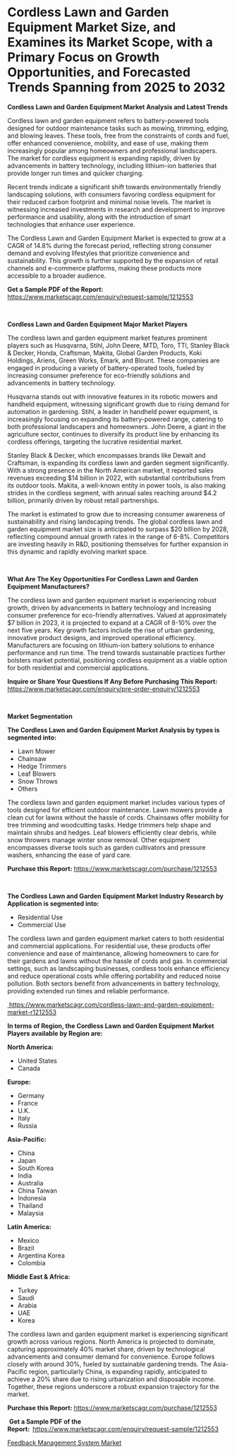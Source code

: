 <p><h1>Cordless Lawn and Garden Equipment Market Size, and Examines its Market Scope, with a Primary Focus on Growth Opportunities, and Forecasted Trends Spanning from 2025 to 2032</h1></p><p><strong>Cordless Lawn and Garden Equipment Market Analysis and Latest Trends</strong></p>
<p><p>Cordless lawn and garden equipment refers to battery-powered tools designed for outdoor maintenance tasks such as mowing, trimming, edging, and blowing leaves. These tools, free from the constraints of cords and fuel, offer enhanced convenience, mobility, and ease of use, making them increasingly popular among homeowners and professional landscapers. The market for cordless equipment is expanding rapidly, driven by advancements in battery technology, including lithium-ion batteries that provide longer run times and quicker charging.</p><p>Recent trends indicate a significant shift towards environmentally friendly landscaping solutions, with consumers favoring cordless equipment for their reduced carbon footprint and minimal noise levels. The market is witnessing increased investments in research and development to improve performance and usability, along with the introduction of smart technologies that enhance user experience. </p><p>The Cordless Lawn and Garden Equipment Market is expected to grow at a CAGR of 14.8% during the forecast period, reflecting strong consumer demand and evolving lifestyles that prioritize convenience and sustainability. This growth is further supported by the expansion of retail channels and e-commerce platforms, making these products more accessible to a broader audience.</p></p>
<p><strong>Get a Sample PDF of the Report:&nbsp;</strong> <a href="https://www.marketscagr.com/enquiry/request-sample/1212553?utm_campaign=2782&utm_medium=2&utm_source=Github&utm_content=ia&utm_term=24032025&utm_id=cordless-lawn-and-garden-equipment">https://www.marketscagr.com/enquiry/request-sample/1212553</a></p>
<p>&nbsp;</p>
<p><strong>Cordless Lawn and Garden Equipment Major Market Players</strong></p>
<p><p>The cordless lawn and garden equipment market features prominent players such as Husqvarna, Stihl, John Deere, MTD, Toro, TTI, Stanley Black & Decker, Honda, Craftsman, Makita, Global Garden Products, Koki Holdings, Ariens, Green Works, Emark, and Blount. These companies are engaged in producing a variety of battery-operated tools, fueled by increasing consumer preference for eco-friendly solutions and advancements in battery technology.</p><p>Husqvarna stands out with innovative features in its robotic mowers and handheld equipment, witnessing significant growth due to rising demand for automation in gardening. Stihl, a leader in handheld power equipment, is increasingly focusing on expanding its battery-powered range, catering to both professional landscapers and homeowners. John Deere, a giant in the agriculture sector, continues to diversify its product line by enhancing its cordless offerings, targeting the lucrative residential market.</p><p>Stanley Black & Decker, which encompasses brands like Dewalt and Craftsman, is expanding its cordless lawn and garden segment significantly. With a strong presence in the North American market, it reported sales revenues exceeding $14 billion in 2022, with substantial contributions from its outdoor tools. Makita, a well-known entity in power tools, is also making strides in the cordless segment, with annual sales reaching around $4.2 billion, primarily driven by robust retail partnerships.</p><p>The market is estimated to grow due to increasing consumer awareness of sustainability and rising landscaping trends. The global cordless lawn and garden equipment market size is anticipated to surpass $20 billion by 2028, reflecting compound annual growth rates in the range of 6-8%. Competitors are investing heavily in R&D, positioning themselves for further expansion in this dynamic and rapidly evolving market space.</p></p>
<p>&nbsp;</p>
<p><strong>What Are The Key Opportunities For Cordless Lawn and Garden Equipment Manufacturers?</strong></p>
<p><p>The cordless lawn and garden equipment market is experiencing robust growth, driven by advancements in battery technology and increasing consumer preference for eco-friendly alternatives. Valued at approximately $7 billion in 2023, it is projected to expand at a CAGR of 8-10% over the next five years. Key growth factors include the rise of urban gardening, innovative product designs, and improved operational efficiency. Manufacturers are focusing on lithium-ion battery solutions to enhance performance and run time. The trend towards sustainable practices further bolsters market potential, positioning cordless equipment as a viable option for both residential and commercial applications.</p></p>
<p><strong>Inquire or Share Your Questions If Any Before Purchasing This Report:</strong> <a href="https://www.marketscagr.com/enquiry/pre-order-enquiry/1212553?utm_campaign=2782&utm_medium=2&utm_source=Github&utm_content=ia&utm_term=24032025&utm_id=cordless-lawn-and-garden-equipment">https://www.marketscagr.com/enquiry/pre-order-enquiry/1212553</a></p>
<p>&nbsp;</p>
<p><strong>Market Segmentation</strong></p>
<p><strong>The Cordless Lawn and Garden Equipment Market Analysis by types is segmented into:</strong></p>
<p><ul><li>Lawn Mower</li><li>Chainsaw</li><li>Hedge Trimmers</li><li>Leaf Blowers</li><li>Snow Throws</li><li>Others</li></ul></p>
<p><p>The cordless lawn and garden equipment market includes various types of tools designed for efficient outdoor maintenance. Lawn mowers provide a clean cut for lawns without the hassle of cords. Chainsaws offer mobility for tree trimming and woodcutting tasks. Hedge trimmers help shape and maintain shrubs and hedges. Leaf blowers efficiently clear debris, while snow throwers manage winter snow removal. Other equipment encompasses diverse tools such as garden cultivators and pressure washers, enhancing the ease of yard care.</p></p>
<p><strong>Purchase this Report:&nbsp;</strong><a href="https://www.marketscagr.com/purchase/1212553?utm_campaign=2782&utm_medium=2&utm_source=Github&utm_content=ia&utm_term=24032025&utm_id=cordless-lawn-and-garden-equipment">https://www.marketscagr.com/purchase/1212553</a></p>
<p>&nbsp;</p>
<p><strong>The Cordless Lawn and Garden Equipment Market Industry Research by Application is segmented into:</strong></p>
<p><ul><li>Residential Use</li><li>Commercial Use</li></ul></p>
<p><p>The cordless lawn and garden equipment market caters to both residential and commercial applications. For residential use, these products offer convenience and ease of maintenance, allowing homeowners to care for their gardens and lawns without the hassle of cords and gas. In commercial settings, such as landscaping businesses, cordless tools enhance efficiency and reduce operational costs while offering portability and reduced noise pollution. Both sectors benefit from advancements in battery technology, providing extended run times and reliable performance.</p></p>
<p><a href="https://www.marketscagr.com/cordless-lawn-and-garden-equipment-market-r1212553?utm_campaign=2782&utm_medium=2&utm_source=Github&utm_content=ia&utm_term=24032025&utm_id=cordless-lawn-and-garden-equipment">&nbsp;https://www.marketscagr.com/cordless-lawn-and-garden-equipment-market-r1212553</a></p>
<p><strong>In terms of Region, the Cordless Lawn and Garden Equipment Market Players available by Region are:</strong></p>
<p>
    <p> <strong> North America: </strong>
        <ul>
            <li>United States</li>
            <li>Canada</li>
        </ul>
        </p> 
    <p> <strong> Europe: </strong>
        <ul>
            <li>Germany</li>
            <li>France</li>
            <li>U.K.</li>
            <li>Italy</li>
            <li>Russia</li>
        </ul>
        </p> 
    <p> <strong> Asia-Pacific: </strong>
        <ul>
            <li>China</li>
            <li>Japan</li>
            <li>South Korea</li>
            <li>India</li>
            <li>Australia</li>
            <li>China Taiwan</li>
            <li>Indonesia</li>
            <li>Thailand</li>
            <li>Malaysia</li>
        </ul>
        </p> 
    <p> <strong> Latin America: </strong>
        <ul>
            <li>Mexico</li>
            <li>Brazil</li>
            <li>Argentina Korea</li>
            <li>Colombia</li>
        </ul>
        </p> 
    <p> <strong> Middle East & Africa: </strong>
        <ul>
            <li>Turkey</li>
            <li>Saudi</li>
            <li>Arabia</li>
            <li>UAE</li>
            <li>Korea</li>
        </ul>
    </p>
    </p>
<p><p>The cordless lawn and garden equipment market is experiencing significant growth across various regions. North America is projected to dominate, capturing approximately 40% market share, driven by technological advancements and consumer demand for convenience. Europe follows closely with around 30%, fueled by sustainable gardening trends. The Asia-Pacific region, particularly China, is expanding rapidly, anticipated to achieve a 20% share due to rising urbanization and disposable income. Together, these regions underscore a robust expansion trajectory for the market.</p></p>
<p><strong>Purchase this Report: </strong><a href="https://www.marketscagr.com/purchase/1212553?utm_campaign=2782&utm_medium=2&utm_source=Github&utm_content=ia&utm_term=24032025&utm_id=cordless-lawn-and-garden-equipment">https://www.marketscagr.com/purchase/1212553</a></p>
<p>&nbsp;<strong>Get a Sample PDF of the Report:&nbsp;&nbsp;</strong><a href="https://www.marketscagr.com/enquiry/request-sample/1212553?utm_campaign=2782&utm_medium=2&utm_source=Github&utm_content=ia&utm_term=24032025&utm_id=cordless-lawn-and-garden-equipment">https://www.marketscagr.com/enquiry/request-sample/1212553</a></p>
<p><strong></strong></p>
<p><p><a href="https://github.com/elroddrewspm/Market-Research-Report-List-1/blob/main/feedback-management-system-market.md?utm_campaign=2782&utm_medium=2&utm_source=Github&utm_content=ia&utm_term=24032025&utm_id=cordless-lawn-and-garden-equipment">Feedback Management System Market</a></p></p>